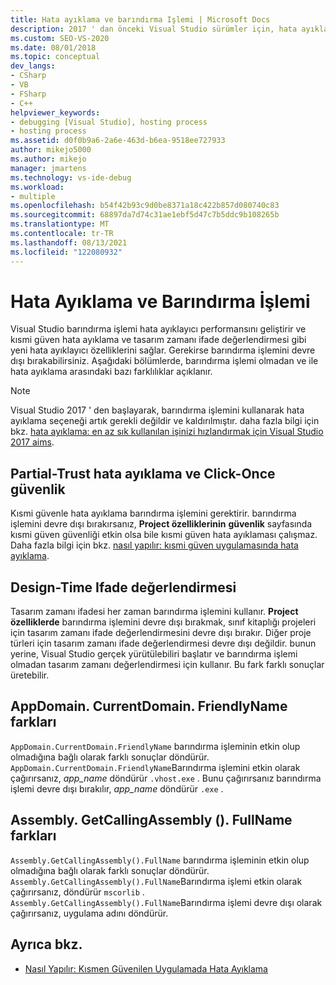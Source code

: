 ```yaml
---
title: Hata ayıklama ve barındırma Işlemi | Microsoft Docs
description: 2017 ' dan önceki Visual Studio sürümler için, hata ayıklayıcı performansını geliştirmek ve bazı hata ayıklayıcı özelliklerine erişmek için barındırma sürecini kullanın.
ms.custom: SEO-VS-2020
ms.date: 08/01/2018
ms.topic: conceptual
dev_langs:
- CSharp
- VB
- FSharp
- C++
helpviewer_keywords:
- debugging [Visual Studio], hosting process
- hosting process
ms.assetid: d0f0b9a6-2a6e-463d-b6ea-9518ee727933
author: mikejo5000
ms.author: mikejo
manager: jmartens
ms.technology: vs-ide-debug
ms.workload:
- multiple
ms.openlocfilehash: b54f42b93c9d0be8371a18c422b857d080740c83
ms.sourcegitcommit: 68897da7d74c31ae1ebf5d47c7b5ddc9b108265b
ms.translationtype: MT
ms.contentlocale: tr-TR
ms.lasthandoff: 08/13/2021
ms.locfileid: "122080932"
---
```

# <a name="debugging-and-the-hosting-process"></a>Hata Ayıklama ve Barındırma İşlemi
Visual Studio barındırma işlemi hata ayıklayıcı performansını geliştirir ve kısmi güven hata ayıklama ve tasarım zamanı ifade değerlendirmesi gibi yeni hata ayıklayıcı özelliklerini sağlar. Gerekirse barındırma işlemini devre dışı bırakabilirsiniz. Aşağıdaki bölümlerde, barındırma işlemi olmadan ve ile hata ayıklama arasındaki bazı farklılıklar açıklanır.

> [!NOTE]
> Visual Studio 2017 ' den başlayarak, barındırma işlemini kullanarak hata ayıklama seçeneği artık gerekli değildir ve kaldırılmıştır. daha fazla bilgi için bkz. [hata ayıklama: en az sık kullanılan işinizi hızlandırmak için Visual Studio 2017 aims](https://vslive.com/Blogs/News-and-Tips/2017/02/Debugging-Visual-Studio-2017-aims-to-speed-up-your-least-favorite-job.aspx).

## <a name="partial-trust-debugging-and-click-once-security"></a>Partial-Trust hata ayıklama ve Click-Once güvenlik
 Kısmi güvenle hata ayıklama barındırma işlemini gerektirir. barındırma işlemini devre dışı bırakırsanız, **Project özelliklerinin** **güvenlik** sayfasında kısmi güven güvenliği etkin olsa bile kısmi güven hata ayıklaması çalışmaz. Daha fazla bilgi için bkz. [nasıl yapılır: kısmi güven uygulamasında hata ayıklama](debugger-security.md).

## <a name="design-time-expression-evaluation"></a>Design-Time Ifade değerlendirmesi
 Tasarım zamanı ifadesi her zaman barındırma işlemini kullanır. **Project özelliklerde** barındırma işlemini devre dışı bırakmak, sınıf kitaplığı projeleri için tasarım zamanı ifade değerlendirmesini devre dışı bırakır. Diğer proje türleri için tasarım zamanı ifade değerlendirmesi devre dışı değildir. bunun yerine, Visual Studio gerçek yürütülebiliri başlatır ve barındırma işlemi olmadan tasarım zamanı değerlendirmesi için kullanır. Bu fark farklı sonuçlar üretebilir.

## <a name="appdomaincurrentdomainfriendlyname-differences"></a>AppDomain. CurrentDomain. FriendlyName farkları
 `AppDomain.CurrentDomain.FriendlyName` barındırma işleminin etkin olup olmadığına bağlı olarak farklı sonuçlar döndürür. `AppDomain.CurrentDomain.FriendlyName`Barındırma işlemini etkin olarak çağırırsanız, *app_name* döndürür `.vhost.exe` . Bunu çağırırsanız barındırma işlemi devre dışı bırakılır, *app_name* döndürür `.exe` .

## <a name="assemblygetcallingassemblyfullname-differences"></a>Assembly. GetCallingAssembly (). FullName farkları
 `Assembly.GetCallingAssembly().FullName` barındırma işleminin etkin olup olmadığına bağlı olarak farklı sonuçlar döndürür. `Assembly.GetCallingAssembly().FullName`Barındırma işlemi etkin olarak çağırırsanız, döndürür `mscorlib` . `Assembly.GetCallingAssembly().FullName`Barındırma işlemi devre dışı olarak çağırırsanız, uygulama adını döndürür.

## <a name="see-also"></a>Ayrıca bkz.

- [Nasıl Yapılır: Kısmen Güvenilen Uygulamada Hata Ayıklama](debugger-security.md)